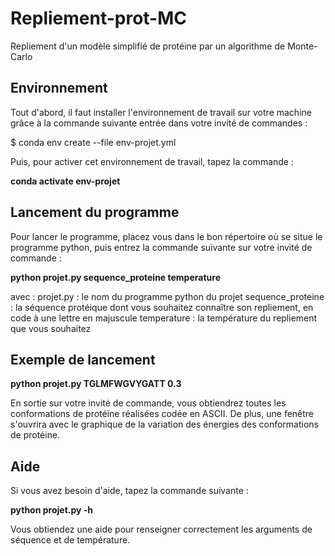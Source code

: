 # Repliement-prot-MC
Repliement d'un modèle simplifié de protéine par un algorithme de Monte-Carlo

## Environnement

Tout d'abord, il faut installer l'environnement de travail sur votre machine grâce à la commande suivante entrée dans votre invité de commandes : 

  $ conda env create --file env-projet.yml

Puis, pour activer cet environnement de travail, tapez la commande : 

**conda activate env-projet**

## Lancement du programme

Pour lancer le programme, placez vous dans le bon répertoire où se situe le programme python, puis entrez la commande suivante sur votre invité de commande :

**python projet.py sequence_proteine temperature**

avec :
projet.py : le nom du programme python du projet
sequence_proteine : la séquence protéique dont vous souhaitez connaître son repliement, en code à une lettre en majuscule
temperature : la température du repliement que vous souhaitez

## Exemple de lancement

**python projet.py TGLMFWGVYGATT 0.3**

En sortie sur votre invité de commande, vous obtiendrez toutes les conformations de protéine réalisées codée en ASCII. De plus, une fenêtre s'ouvrira avec le graphique de la variation des énergies des conformations de protéine.

## Aide

Si vous avez besoin d'aide, tapez la commande suivante :

**python projet.py -h**

Vous obtiendez une aide pour renseigner correctement les arguments de séquence et de température.

